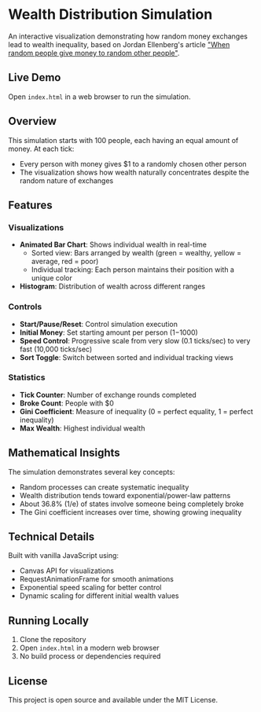 # Wealth Distribution Simulation

An interactive visualization demonstrating how random money exchanges lead to wealth inequality, based on Jordan Ellenberg's article ["When random people give money to random other people"](https://quomodocumque.wordpress.com/2017/06/27/when-random-people-give-money-to-random-other-people/).

## Live Demo

Open `index.html` in a web browser to run the simulation.

## Overview

This simulation starts with 100 people, each having an equal amount of money. At each tick:
- Every person with money gives $1 to a randomly chosen other person
- The visualization shows how wealth naturally concentrates despite the random nature of exchanges

## Features

### Visualizations
- **Animated Bar Chart**: Shows individual wealth in real-time
  - Sorted view: Bars arranged by wealth (green = wealthy, yellow = average, red = poor)
  - Individual tracking: Each person maintains their position with a unique color
- **Histogram**: Distribution of wealth across different ranges

### Controls
- **Start/Pause/Reset**: Control simulation execution
- **Initial Money**: Set starting amount per person ($1-$1000)
- **Speed Control**: Progressive scale from very slow (0.1 ticks/sec) to very fast (10,000 ticks/sec)
- **Sort Toggle**: Switch between sorted and individual tracking views

### Statistics
- **Tick Counter**: Number of exchange rounds completed
- **Broke Count**: People with $0
- **Gini Coefficient**: Measure of inequality (0 = perfect equality, 1 = perfect inequality)
- **Max Wealth**: Highest individual wealth

## Mathematical Insights

The simulation demonstrates several key concepts:
- Random processes can create systematic inequality
- Wealth distribution tends toward exponential/power-law patterns
- About 36.8% (1/e) of states involve someone being completely broke
- The Gini coefficient increases over time, showing growing inequality

## Technical Details

Built with vanilla JavaScript using:
- Canvas API for visualizations
- RequestAnimationFrame for smooth animations
- Exponential speed scaling for better control
- Dynamic scaling for different initial wealth values

## Running Locally

1. Clone the repository
2. Open `index.html` in a modern web browser
3. No build process or dependencies required

## License

This project is open source and available under the MIT License.